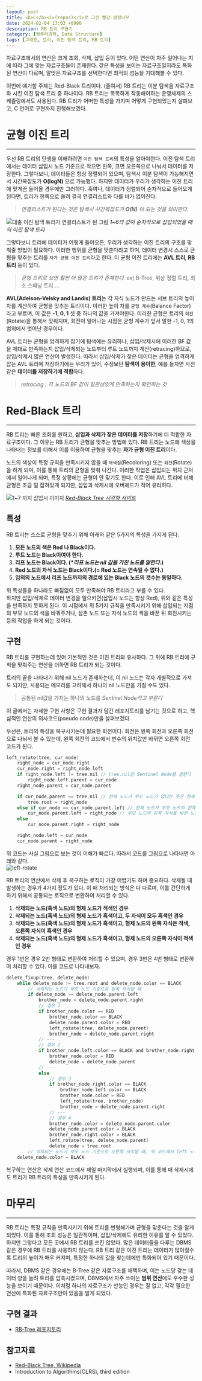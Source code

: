 ```yaml
---
layout: post
title: <b>C</b><i>(repas)</i>로 그린 빨강-검정나무
date: 2024-02-04 17:03 +0900
description: RB 트리 구현기
category: [컴퓨터과학, Data Structure]
tags: [그래프, 트리, 이진 탐색 트리, RB 트리]
---
```


자료구조에서의 연산은 크게 조회, 삭제, 삽입 등이 있다. 어떤 연산이 자주 일어나는 지에 따라 그에 맞는 자료구조들이 존재한다. 같은 특성을 보이는 자료구조일지라도 특화된 연산이 다르며, 알맞은 자료구조를 선택한다면 최적의 성능을 기대해볼 수 있다.

이번에 얘기할 주제는 Red-Black 트리이다. (줄여서) RB 트리는 이분 탐색을 자료구조화 시킨 이진 탐색 트리 중 하나이다. RB 트리는 똑똑하게 작동해야하는 운영체제의 스케쥴링에서도 사용된다. RB 트리가 어떠한 특성을 가지며 어떻게 구현되었는지 살펴보고, C 언어로 구현까지 진행해보겠다.

# 균형 이진 트리
---
우선 RB 트리의 탄생을 이해하려면 `이진 탐색 트리`의 특성을 알아야한다.
이진 탐색 트리에서는 데이터 삽입시 노드 기준으로 작으면 왼쪽, 크면 오른쪽으로 나눠서 데이터를 저장한다.
그렇다보니, 데이터들은 항상 정렬되어 있으며, 탐색시 이분 탐색이 가능해지면서 시간복잡도가 __O(logN)__ 으로 가능했다.
하지만 데이터가 우리가 생각하는 이진 트리에 맞게끔 들어올 경우에만 그러하다.
혹여나, 데이터가 정렬되어 순차적으로 들어오게 된다면, 트리가 한쪽으로 쏠려 결국 연결리스트와 다를 바가 없어진다.
> *연결리스트가 된다는 것은 탐색시 시간복잡도가 __O(N)__ 이 되는 것을 의미한다.*

![대충 이진 탐색 트리가 연결리스트가 된 그림](https://file.notion.so/f/f/6e29bccb-b5af-45f7-9726-6b92c3af467e/fd7502d4-88ec-48ba-9292-7cf60a68b3c9/IMG_ADE34BEDA4F9-1.jpeg?id=8ee7732d-807a-432a-915c-7f3677564a09&table=block&spaceId=6e29bccb-b5af-45f7-9726-6b92c3af467e&expirationTimestamp=1708970400000&signature=omDGli3wFrAtis29GzmdEQvXGFlq7fmopquIIO8UKCg&downloadName=IMG_ADE34BEDA4F9-1.jpeg)
_1~6의 값이 순차적으로 삽입되었을 때의 이진 탐색 트리_

그렇다보니 트리에 데이터가 어떻게 들어오든, 우리가 생각하는 이진 트리의 구조를 맞춰줄 방법이 필요하다. 이러한 행위를 균형을 맞춘다라고 하며, 데이터 변경시 스스로 균형을 맞추는 트리를 `자가 균형 이진 트리`라고 한다. 이 균형 이진 트리에는 **AVL 트리, RB 트리** 등이 있다.
> *균형 트리로 보면 훨씬 더 많은 트리가 존재한다.* ex) B-Tree, 위상 정렬 트리, 최소 스패닝 트리 ...

**AVL(Adelson-Velsky and Landis) 트리**는 각 자식 노드가 만드는 서브 트리의 높이 차를 계산하여 균형을 맞추는 트리이다.
이러한 높이 차를 `균형 계수`(Balance Factor)라고 부르며, 이 값은 **-1, 0, 1** 셋 중 하나의 값을 가져야한다. 이러한 균형은 트리의 `회전`(Rotate)을 통해서 맞춰지며, 회전이 일어나는 시점은 균형 계수가 앞서 말한 -1, 0, 1의 범위에서 벗어난 경우이다.

AVL 트리는 균형을 엄격하게 잡기에 탐색에는 유리하나, 삽입/삭제시에 이러한 BF 값을 제대로 만족하는지 삽입/삭제되는 노드부터 루트 노드까지 계산(retracing)하므로, 삽입/삭제시 많은 연산이 발생한다. 따라서 삽입/삭제가 잦은 데이터는 균형을 엄격하게 잡는 AVL 트리에 저장하기에는 무리가 있어, 수정보단 **탐색이 용이한**, 예를 들자면 사전같은 **데이터를 저장하기에 적합**하다.

> *retracing : 각 노드의 BF 값이 일관성있게 만족하는지 확인하는 것*

# Red-Black 트리
---
RB 트리는 빠른 조회를 원하고, **삽입과 삭제가 잦은 데이터를 저장**하기에 더 적합한 자료구조이다. 그 이유는 RB 트리가 균형을 맞추는 방법에 있다. RB 트리는 노드에 색상을 나타내는 정보를 더해서 이를 이용하여 균형을 맞추는 **자가 균형 이진 트리**이다.  

노드의 색상이 특정 규칙을 만족시키지 않을 때 `재색칠`(Recoloring) 또는 `회전`(Rotate)을 하게 되며, 이를 통해 트리의 균형을 맞춰 나간다. 이러한 작업은 삽입되는 위치 근처에서 일어나게 되며, 특정 상황에는 균형이 안 맞기도 한다. 이로 인해 AVL 트리에 비해 균형은 조금 덜 잡혀있게 되지만, 삽입과 삭제시에 오버헤드가 적어 유리하다.

![1~7 까지 삽입시 이미지](https://file.notion.so/f/f/6e29bccb-b5af-45f7-9726-6b92c3af467e/63b665eb-e813-417a-be80-deec9768360a/rb-tree-insertion-ezgif.com-video-to-gif-converter.gif?id=fff70311-509f-4fbb-9a07-6ceb05e6f4ca&table=block&spaceId=6e29bccb-b5af-45f7-9726-6b92c3af467e&expirationTimestamp=1708970400000&signature=ETc6tJB-0rV9acYHeTTqGRDaF6plFWY2VXOcolWCKqk&downloadName=rb-tree-insertion-ezgif.com-video-to-gif-converter.gif)
_[Red-Black Tree 시각화 사이트](https://www.cs.usfca.edu/~galles/visualization/RedBlack.html)_

## 특성
RB 트리는 스스로 균형을 맞추기 위해 아래와 같은 5가지의 특성을 가지게 된다.
1. **모든 노드의 색은 Red 나 Black이다.**
2. **루트 노드는 Black이여야 한다.**
3. **리프 노드는 Black이다.  (_*리프 노드는 nil 값을 가진 노드를 말한다._)**
4. **Red 노드의 자식 노드는 Black이다.(= Red 노드는 연속일 수 없다.)** 
5. **임의의 노드에서 리프 노드까지의 경로에 있는 Black 노드의 갯수는 동일하다.**   

위 특성들을 하나라도 빠짐없이 모두 만족해야 RB 트리라고 부를 수 있다.  
하지만 삽입/삭제로 데이터 변경을 일으키면(삽입시 노드는 항상 Red), 위와 같은 특성을 만족하지 못하게 된다.
이 시점에서 위 5가지 규칙을 만족시키기 위해 삽입되는 지점의 부모 노드의 색을 바꿔주거나, 삼촌 노드 또는 자식 노드의 색을 바꾼 뒤 회전시키는 등의 작업을 하게 되는 것이다.

## 구현
RB 트리를 구현하는데 있어 기본적인 것은 이진 트리와 유사하다. 그 위에 RB 트리에 규칙을 맞춰주는 연산을 더하면 RB 트리가 되는 것이다.

트리의 끝을 나타내기 위해 nil 노드가 존재하는데, 이 nil 노드는 각자 개별적으로 가져도 되지만, 사용되는 메모리를 고려해서 하나의 nil 노드만을 가질 수도 있다.
> 공통된 nil값을 가지는 하나의 노드를 *Sentinel Node라고 부른다*

이 글에서는 자세한 구현 사항은 구현 결과가 담긴 레포지토리를 남기는 것으로 하고, 핵심적인 연산의 의사코드(pseudo code)만을 살펴보겠다.

우선은, 트리의 특성을 복구시키는데 필요한 회전이다. 회전은 왼쪽 회전과 오른쪽 회전으로 나눠서 볼 수 있는데, 왼쪽 회전의 코드에서 변수의 위치값만 바뀌면 오른쪽 회전 코드가 된다.
```c
left_rotate(tree, cur_node)
    right_node = cur_node.right
    cur_node.right = right_node.left
    if right_node.left != tree.nil // tree.nil은 Sentinel Node를 말한다
        right_node.left.parent = cur_node
    right_node.parent = cur_node.parent

    if cur_node.parent == tree.nil // 현재 노드가 부모 노드가 없다는 뜻은 현재 노드가 루트임을 뜻한다
        tree.root = right_node
    else if cur_node == cur_node.parent.left // 현재 노드가 부모 노드의 왼쪽 자식이면
        cur_node.parent.left = right_node // 부모 노드의 왼쪽 자식을 바뀐 노드로 변경해준다
    else 
        cur_node.parent.right = right_node

    right_node.left = cur_node
    cur_node.parent = right_node
```

위 코드는 사실 그림으로 보는 것이 이해가 빠르다. 따라서 코드를 그림으로 나타내면 아래와 같다.  
![left-rotate](https://koesnam.notion.site/image/https%3A%2F%2Fprod-files-secure.s3.us-west-2.amazonaws.com%2F6e29bccb-b5af-45f7-9726-6b92c3af467e%2F54a07725-6b84-4e22-9042-73b15497348c%2FIMG_E4F83942A738-1.jpeg?table=block&id=2fd1499a-6348-4a33-a8f9-71f052480411&spaceId=6e29bccb-b5af-45f7-9726-6b92c3af467e&width=2000&userId=&cache=v2)

RB 트리의 연산에서 삭제 후 복구하는 로직이 가장 어렵기도 하며 중요하다. 삭제될 때 발생하는 경우가 4가지 정도가 있다. 이 때 처리되는 방식은 다 다르며, 이를 간단하게 하기 위해서 공통되는 로직으로 변환하여 처리할 수 있다.

1. **삭제되는 노드(흑색 노드)의 형제 노드가 적색인 경우**
2. **삭제되는 노드(흑색 노드)의 형제 노드가 흑색이고, 두 자식이 모두 흑색인 경우**
3. **삭제되는 노드(흑색 노드)의 형제 노드가 흑색이고, 형제 노드의 왼쪽 자식은 적색, 오른쪽 자식이 흑색인 경우**
4. **삭제되는 노드(흑색 노드)의 형제 노드가 흑색이고, 형제 노드의 오른쪽 자식이 적색인 경우**

경우 1번은 경우 2번 형태로 변환하여 처리할 수 있으며, 경우 3번은 4번 형태로 변환하여 처리할 수 있다. 이를 코드로 나타내보자.

```c
delete_fixup(tree, delete_node)
    while delete_node != tree.root and delete_node.color == BLACK
        // 삭제되는 노드가 부모 노드 기준으로 왼쪽 자식일 때
        if delete_node == delete_node.parent.left
            brother_node = delete_node.parent.right
            // 경우 1
            if brother_node.color == RED
                brother_node.color == BLACK
                delete_node.parent.color = RED
                left_rotate(tree, delete_node.parent)
                brother_node = delete_node.parent.right
            // ---
            // 경우 2
            if brother_node.left.color == BLACK and brother_node.right.color == BLACK
                brother_node.color = RED
                delete_node = delete_node.parent
            // ---
            else 
                // 경우 3
                if brother_node.right.color == BLACK
                    brother_node.left.color == BLACK
                    brother_node.color = RED
                    left_rotate(tree, brother_node)
                    brother_node = delete_node.parent.right
                // ---
                // 경우 4
                brother_node.color = delete_node.parent.color
                delete_node.parent.color = BLACK
                brother_node.right.color = BLACK
                left_rotate(tree, delete_node.parent)
                delete_node = tree.root
        // 삭제되는 노드가 부모 노드 기준으로 오른쪽 자식일 때, 위 코드에서 left <-> right를 대칭적으로 바꿔주면 된다
    delete_node.color = BLACK
```
복구하는 연산은 삭제 연산 코드에서 제일 마지막에서 실행되며, 이를 통해 매 삭제시에도 트리가 RB 트리의 특성을 만족시키게 된다.

# 마무리
---
RB 트리는 특정 규칙을 만족시키기 위해 트리를 변형해가며 균형을 맞춘다는 것을 알게 되었다. 이를 통해 조회 성능은 일관적이며, 삽입/삭제에도 유리한 이유를 알 수 있었다. 하지만 그렇다고 모든 곳에서 RB 트리를 쓰진 않았다. 많은 데이터들을 다루는 DBMS 같은 경우에 RB 트리를 사용하지 않는다. RB 트리 같은 이진 트리는 데이터가 많아질수록 트리의 높이가 매우 커지며, 특정한 하나의 값을 찾는데에만 특화되어 있기 때문이다.

따라서, DBMS 같은 경우에는 B-Tree 같은 자료구조를 채택하며, 이는 노드당 갖는 데이터 양을 늘려 트리를 압축시켰으며, DBMS에서 자주 쓰이는 **범위 연산**에도 우수한 성능을 보이기 때문이다. 이처럼 하나의 자료구조가 만능인 경우는 잘 없고, 각각 필요한 연산에 특화된 자료구조만이 있음을 알게 되었다.

## 구현 결과
- [RB-Tree 레포지토리](https://github.com/10kseok/rbtree-lab)

## 참고자료
- [Red-Black Tree, Wikipedia](https://en.wikipedia.org/wiki/Red%E2%80%93black_tree)
- Introduction to Algorithms(CLRS), third edition
